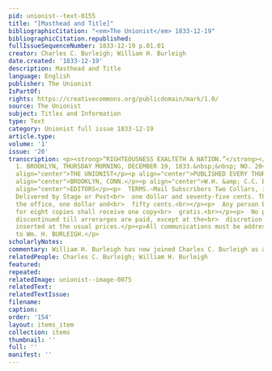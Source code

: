 ```yaml
---
pid: unionist--text-0155
title: "[Masthead and Title]"
bibliographicCitation: "<em>The Unionist</em> 1833-12-19"
bibliographicCitation.republished: 
fullIssueSequenceNumber: 1833-12-19 p.01.01
creator: Charles C. Burleigh; William H. Burleigh
date.created: '1833-12-19'
description: Masthead and Title
language: English
publisher: The Unionist
IsPartOf: 
rights: https://creativecommons.org/publicdomain/mark/1.0/
source: The Unionist
subject: Titles and Information
type: Text
category: Unionist full issue 1833-12-19
article.type: 
volume: '1'
issue: '20'
transcription: <p><strong>“RIGHTEOUSNESS EXALTETH A NATION.”</strong></p><p>  <strong>    VOL.
  1. BROOKLYN, THURSDAY MORNING, DECEMBER 19, 1833.&nbsp;&nbsp; NO. 20<br>  </strong></p><p
  align="center">THE UNIONIST</p><p align="center">PUBLISHED EVERY THURSDAY MORNING,</p><p
  align="center">BROOKLYN, CONN.</p><p align="center">W.H. &amp; C.C. BURLEIGH,</p><p
  align="center">EDITORS</p><p>  TERMS.—Mail Subscribers Two Collars, in advance.
  Delivered by Stage or Post<br>  one dollar and seventy-five cents. Those taken at
  the office, one dollar and<br>  fifty cents.<br></p><p>  Any person becoming responsible
  for eight copies shall receive one copy<br>  gratis.<br></p><p>  No paper will be
  discontinued till arrerarges are paid, except at the<br>  discretion of the publisher<br></p><p>Advertisements
  inserted at the usual prices.</p><p>All communications must be addressed, post paid,
  to Wm. H. BURLEIGH.</p>
scholarlyNotes: 
commentary: William H. Burleigh has now joined Charles C. Burleigh as a co-editor.
relatedPeople: Charles C. Burleigh; William H. Burleigh
featured: 
repeated: 
relatedImage: unionist--image-0075
relatedText: 
relatedTextIssue: 
filename: 
caption: 
order: '154'
layout: items_item
collection: items
thumbnail: ''
full: ''
manifest: ''
---
```

